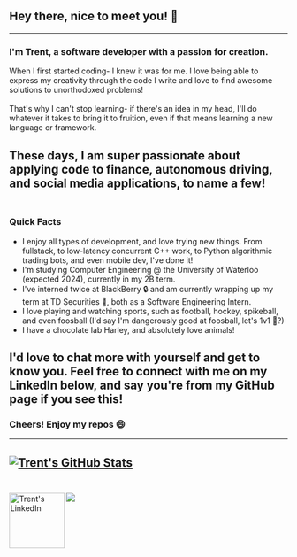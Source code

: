 ## Hey there, nice to meet you! 👋
---
### I'm Trent, a software developer with a passion for creation.

When I first started coding- I knew it was for me. 
I love being able to express my creativity through the code I write and love to find awesome solutions to unorthodoxed problems! </br></br>
That's why I can't stop learning- if there's an idea in my head, I'll do whatever it takes to bring it to fruition, even if that means learning a new language or framework. </br>

These days, I am super passionate about applying code to finance, autonomous driving, and social media applications, to name a few! </br></br>
---

### Quick Facts

* I enjoy all types of development, and love trying new things. From fullstack, to low-latency concurrent C++ work, to Python algorithmic trading bots, and even mobile dev, I've done it!
* I'm studying Computer Engineering @ the University of Waterloo (expected 2024), currently in my 2B term.
* I've interned twice at BlackBerry 🔒 and am currently wrapping up my term at TD Securities 💸, both as a Software Engineering Intern.
* I love playing and watching sports, such as football, hockey, spikeball, and even foosball (I'd say I'm dangerously good at foosball, let's 1v1 👀?)
* I have a chocolate lab Harley, and absolutely love animals!

I'd love to chat more with yourself and get to know you. Feel free to connect with me on my LinkedIn below, and say you're from my GitHub page if you see this!
---
### Cheers! Enjoy my repos 😄
---
[![Trent's GitHub Stats](https://github-readme-stats.vercel.app/api?username=trentstauff&bg_color=30,e96443,904e95&title_color=fff&text_color=fff)](https://github.com/anuraghazra/github-readme-stats) <br/></br>
---
<a href="https://www.linkedin.com/in/trentstauffer/">
  <img align="left" alt="Trent's LinkedIn" width="100px" src="https://img.shields.io/badge/Linkedin-0A66C2?style=for-the-badge&logo=Linkedin&logoColor=white" />
</a>

![](https://visitor-badge.glitch.me/badge?page_id=trentstauff)

